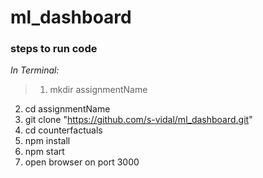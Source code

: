 # ml_dashboard

### steps to run code

_In Terminal:_

> 1.  mkdir assignmentName
2.  cd assignmentName
3.  git clone "https://github.com/s-vidal/ml_dashboard.git"
4.  cd counterfactuals
5.  npm install
6.  npm start
7.  open browser on port 3000


